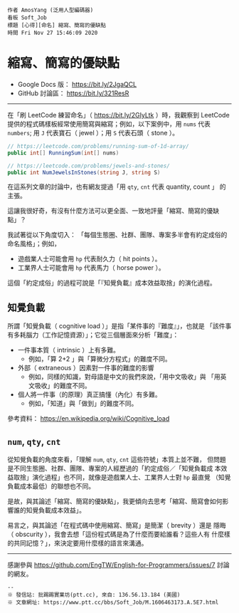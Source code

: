 ```
作者 AmosYang (泛用人型編碼器)
看板 Soft_Job
標題 [心得][命名] 縮寫、簡寫的優缺點
時間 Fri Nov 27 15:46:09 2020
```

# 縮寫、簡寫的優缺點

* Google Docs 版： https://bit.ly/2JgaQCL
* GitHub 討論區： https://bit.ly/321ResR

---

在「刷 LeetCode 練習命名」（ https://bit.ly/2GIyLtk ）時，我觀察到
LeetCode 提供的程式碼樣板經常使用簡寫與縮寫；例如，以下案例中，用 `nums`
代表 `numbers`; 用 `J` 代表寶石（ jewel ）；用 `S` 代表石頭（ stone ）。

```C#
// https://leetcode.com/problems/running-sum-of-1d-array/
public int[] RunningSum(int[] nums)
```

```C#
// https://leetcode.com/problems/jewels-and-stones/
public int NumJewelsInStones(string J, string S)
```

在這系列文章的討論中，也有網友提過「用 `qty`, `cnt` 代表 quantity, count 」
的主張。

這讓我很好奇，有沒有什麼方法可以更全面、一致地評量「縮寫、簡寫的優缺點」？

我試著從以下角度切入：
「每個生態圈、社群、團隊、專案多半會有約定成俗的命名風格」；例如，

* 遊戲業人士可能會用 `hp` 代表耐久力（ hit points ）。
* 工業界人士可能會用 `hp` 代表馬力（ horse power ）。

這個「約定成俗」的過程可說是「『知覺負載』成本效益取捨」的演化過程。

## 知覺負載

所謂「知覺負載（ cognitive load ）」是指「某件事的『難度』」，也就是
「該件事有多耗腦力（工作記憶資源）」；它從三個層面來分析「難度」：

* 一件事本質（ intrinsic ）上有多難。
  * 例如，「算 2+2 」與「算微分方程式」的難度不同。
* 外部（ extraneous ）因素對一件事的難度的影響
  * 例如，同樣的知識，對母語是中文的我們來說，「用中文吸收」與
    「用英文吸收」的難度不同。
* 個人將一件事（的原理）真正搞懂（內化）有多難。
  * 例如，「知道」與「做到」的難度不同。

參考資料： https://en.wikipedia.org/wiki/Cognitive_load

## `num`, `qty`, `cnt`

從知覺負載的角度來看，「理解 `num`, `qty`, `cnt` 這些符號」本質上並不難，
但問題是不同生態圈、社群、團隊、專案的人經歷過的「約定成俗／「知覺負載成
本效益取捨」演化過程」也不同，就像是遊戲業人士、工業界人士對 `hp` 最直覺
（知覺負載成本最低）的聯想也不同。

是故，與其論述「縮寫、簡寫的優缺點」，我更傾向去思考「縮寫、簡寫會如何影
響誰的知覺負載成本效益」。

易言之，與其論述「在程式碼中使用縮寫、簡寫」是簡潔（ brevity ）還是
隱晦（ obscurity ），我會去想「這份程式碼是為了什麼而要給誰看？這些人有
什麼樣的共同記憶？」，來決定要用什麼樣的語言來溝通。

---

感謝參與 https://github.com/EngTW/English-for-Programmers/issues/7 討論
的網友。

```
--
※ 發信站: 批踢踢實業坊(ptt.cc), 來自: 136.56.13.184 (美國)
※ 文章網址: https://www.ptt.cc/bbs/Soft_Job/M.1606463173.A.5E7.html
```
